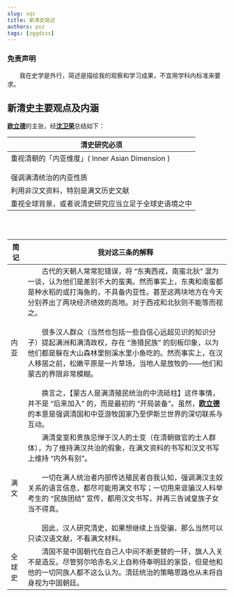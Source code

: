 ```yaml
---
slug: xqs
title: 新清史简述
authors: pxz
tags: [zggdzzs]
---
```


### 免责声明

&emsp;&emsp;我在史学是外行，简述是描绘我的观察和学习成果，不宜用学科内标准来要求。

## 新清史主要观点及内涵

[**欧立德**](https://scholar.harvard.edu/elliott)的主张，经[**沈卫荣**](https://www.zhongwen.tsinghua.edu.cn/info/1171/1393.htm)总结如下： 

<!-- truncate -->

| 清史研究必须 |
| ------ |
| 重视清朝的「内亚维度」( Inner Asian Dimension )<br></br>强调满清统治的内亚性质 |
| 利用非汉文资料，特别是满文历史文献|
| 重视全球背景，或者说清史研究应当立足于全球史语境之中|

<br></br>

|简记|我对这三条的解释|
|---|---|
|内亚|&emsp;&emsp;古代的天朝人常常犯错误，将 “东夷西戎，南蛮北狄” 混为一谈，认为他们是差别不大的蛮夷。然而事实上，东夷和南蛮都是种水稻的或打海鱼的，不具备内亚性。甚至这两块地方在今天分别养出了两块经济绩效的高地。对于西戎和北狄则不能等而视之。 <br></br>&emsp;&emsp;很多汉人群众（当然也包括一些自信心远超见识的知识分子）提起满洲和满清政权，存在 “渔猎民族” 的刻板印象，以为他们都是躲在大山森林里刨溪水里小鱼吃的。然而事实上，在汉人移居之前，松嫩平原是一片草场，当地人是放牧的——他们和蒙古的界限非常模糊。<br></br> &emsp;&emsp;换言之，【蒙古人是满清殖民统治的中流砥柱】这件事情，并不是 “后来加入” 的，而是最初的 “开局装备”。虽然，[**欧立德**](https://scholar.harvard.edu/elliott)的本意是强调清国和中亚游牧国家乃至伊斯兰世界的深切联系与互动。|
|满文| &emsp;&emsp;满清皇室和贵族忌惮于汉人的士变（在清朝做官的士人群体），为了维持满汉共治的假象，在满文资料的书写和汉文书写上维持 “内外有别”。<br></br>&emsp;&emsp;一切在满人统治者内部传达殖民者自我认知，强调满汉主奴关系的语言信息，都尽可能用满文书写；一切用来诓骗汉人科举考生的 “民族团结” 宣传，都用汉文书写，并再三告诫皇族子女当不得真。<br></br>&emsp;&emsp;因此，汉人研究清史，如果想继续上当受骗，那么当然可以只读汉语文献，不看满文材料。|
|全球史|&emsp;&emsp;清国不是中国朝代在自己人中间不断更替的一环，旗人入关不是造反。尽管努尔哈赤名义上自称侍奉明廷的家臣，但是他和他的一切同族人都不这么认为。清廷统治的策略思路也从未将自身视为中国朝廷。|